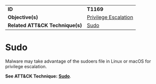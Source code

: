 |||
|---------|------------------------|
|**ID**|**T1169**|
|**Objective(s)**|[Privilege Escalation](https://github.com/MAECProject/malware-behaviors/tree/master/privilege-escalation)|
|**Related ATT&CK Technique(s)**|[Sudo](https://attack.mitre.org/techniques/T1169)|

Sudo
====
Malware may take advantage of the sudoers file in Linux or macOS for privilege escalation.

**See ATT&CK Technique:** [**Sudo**](https://attack.mitre.org/techniques/T1169).